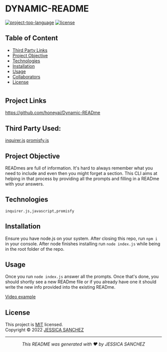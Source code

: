 # DYNAMIC-README
[![project-top-language](https://img.shields.io/github/languages/top/honeyai/Dynamic-READme?color=blueviolet)](https://github.com/honeyai/Dynamic-READme)
[![license](https://img.shields.io/badge/License-MIT-brightgreen.svg)](https://choosealicense.com/licenses/mit/)

## Table of Content
* [Third Party Links](#ThirdPartyLinks)
* [Project Objective](#ProjectObjective)
* [Technologies](#Technologies)
* [Installation](#Installion)
* [Usage](#Usage)
* [Collaborators](#Collaborators)
* [License](#License)
#

##  Project Links
https://github.com/honeyai/Dynamic-READme<br>

## Third Party Used:<br>
[inquirer.js](https://www.npmjs.com/package/inquirer)
[promisfy.js](https://www.npmjs.com/package/promisfy)
  
## Project Objective
READmes are full of information. It's hard to always remember what you need to include and even then you might forget a section. This CLI aims at helping in that process by providing all the prompts and filling in a READme with your answers.

## Technologies 
```
inquirer.js,javascript,promisfy
```

## Installation
Ensure you have node.js on your system. After closing this repo, run ```npm i``` in your console. After node finishes installing run ```node index.js``` while being in the root folder of the repo.


## Usage 
Once you run ```node index.js``` answer all the prompts. Once that's done, you should shortly see a new READme file or if you already have one it should write the new info provided into the existing READme.

[Video example](https://drive.google.com/file/d/1QDUR2V3JC8ClvOgJmhkkMAqCEAx2vhvy/view)

## License
This project is [MIT](https://choosealicense.com/licenses/mit/) licensed.<br />
Copyright © 2022 [JESSICA SANCHEZ](https://github.com/honeyai)
<hr>
<p align='center'><i>
This README was generated with ❤️ by JESSICA SANCHEZ
</i></p>
  